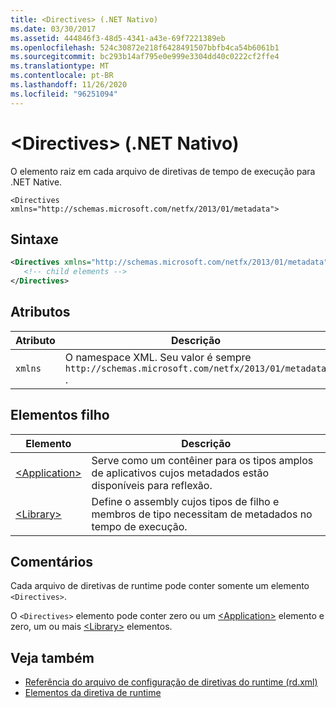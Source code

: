 ```yaml
---
title: <Directives> (.NET Nativo)
ms.date: 03/30/2017
ms.assetid: 444846f3-48d5-4341-a43e-69f7221389eb
ms.openlocfilehash: 524c30872e218f6428491507bbfb4ca54b6061b1
ms.sourcegitcommit: bc293b14af795e0e999e3304dd40c0222cf2ffe4
ms.translationtype: MT
ms.contentlocale: pt-BR
ms.lasthandoff: 11/26/2020
ms.locfileid: "96251094"
---
```

# <a name="directives-element-net-native"></a>\<Directives> (.NET Nativo)

O elemento raiz em cada arquivo de diretivas de tempo de execução para .NET Native.  
  
 `<Directives xmlns="http://schemas.microsoft.com/netfx/2013/01/metadata">`
  
## <a name="syntax"></a>Sintaxe  
  
```xml  
<Directives xmlns="http://schemas.microsoft.com/netfx/2013/01/metadata">  
   <!-- child elements -->
</Directives>  
```  
  
## <a name="attributes"></a>Atributos  
  
|Atributo|Descrição|  
|---------------|-----------------|  
|`xmlns`|O namespace XML. Seu valor é sempre `http://schemas.microsoft.com/netfx/2013/01/metadata` .|  
  
## <a name="child-elements"></a>Elementos filho  
  
|Elemento|Descrição|  
|-------------|-----------------|  
|[\<Application>](application-element-net-native.md)|Serve como um contêiner para os tipos amplos de aplicativos cujos metadados estão disponíveis para reflexão.|  
|[\<Library>](library-element-net-native.md)|Define o assembly cujos tipos de filho e membros de tipo necessitam de metadados no tempo de execução.|  
  
## <a name="remarks"></a>Comentários  

 Cada arquivo de diretivas de runtime pode conter somente um elemento `<Directives>`.  
  
 O `<Directives>` elemento pode conter zero ou um [\<Application>](application-element-net-native.md) elemento e zero, um ou mais [\<Library>](library-element-net-native.md) elementos.  
  
## <a name="see-also"></a>Veja também

- [Referência do arquivo de configuração de diretivas do runtime (rd.xml)](runtime-directives-rd-xml-configuration-file-reference.md)
- [Elementos da diretiva de runtime](runtime-directive-elements.md)
